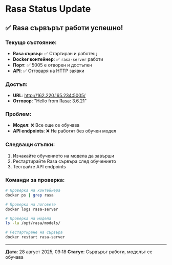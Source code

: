 # Rasa Status Update

## ✅ Rasa сървърът работи успешно!

### Текущо състояние:
- **Rasa сървър**: ✅ Стартиран и работещ
- **Docker контейнер**: ✅ `rasa-server` работи
- **Порт**: ✅ 5005 е отворен и достъпен
- **API**: ✅ Отговаря на HTTP заявки

### Достъп:
- **URL**: http://162.220.165.234:5005/
- **Отговор**: "Hello from Rasa: 3.6.21"

### Проблем:
- **Модел**: ❌ Все още се обучава
- **API endpoints**: ❌ Не работят без обучен модел

### Следващи стъпки:
1. Изчакайте обучението на модела да завърши
2. Рестартирайте Rasa сървъра след обучението
3. Тествайте API endpoints

### Команди за проверка:
```bash
# Проверка на контейнера
docker ps | grep rasa

# Проверка на логовете
docker logs rasa-server

# Проверка на модела
ls -la /opt/rasa/models/

# Рестартиране на сървъра
docker restart rasa-server
```

---
**Дата**: 28 август 2025, 09:18
**Статус**: Сървърът работи, моделът се обучава
